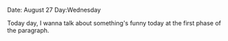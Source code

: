 Date: August 27
Day:Wednesday 


Today day, I wanna talk about something's funny today at the first phase of the paragraph. 